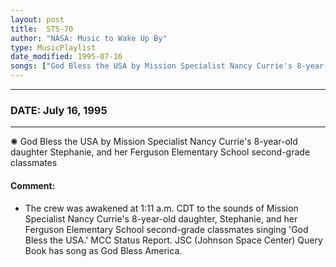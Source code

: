 ```yaml
---
layout: post
title:  STS-70
author: "NASA: Music to Wake Up By"
type: MusicPlaylist
date_modified: 1995-07-16
songs: ["God Bless the USA by Mission Specialist Nancy Currie's 8-year-old daughter Stephanie, and her Ferguson Elementary School second-grade classmates"]
---
```


----
### DATE: July 16, 1995
----
✺ God Bless the USA by Mission Specialist Nancy Currie's 8-year-old daughter Stephanie, and her Ferguson Elementary School second-grade classmates

#### Comment:
* The crew was awakened at 1:11 a.m. CDT to the sounds of Mission Specialist Nancy Currie's 8-year-old daughter, Stephanie, and her Ferguson Elementary School second-grade classmates singing 'God Bless the USA.'  MCC Status Report. JSC (Johnson Space Center) Query Book has song as God Bless America.



<br/>
<center>
	<a target="_blank"
	   href="https://twitter.com/intent/tweet?hashtags=Space,NASA,Playlist,NASAWakeupCalls,SpaceProgram&text={{ page.author}}, '{{ page.songs.first }}' {{ page.title }}, {{ page.date | date: '%B %d, %Y' }}. {{ site.url }}{{ page.url }} @nasawakeupcalls">
	   <i class="fab fa-twitter" alt="Tweet this page" style="font-size: 1.3em;"></i>
	</a>
	&nbsp; 	<i class="fas fa-user-astronaut" style="font-size: 1.5em;"></i> &nbsp;
    <a type="amzn" search="'God Bless the USA by Mission Specialist Nancy Currie's 8-year-old daughter Stephanie, and her Ferguson Elementary School second-grade classmates'" category="popular music">
        <i class="fab fa-amazon" style="font-size: 1.3em;"></i>
    </a>
</center>
